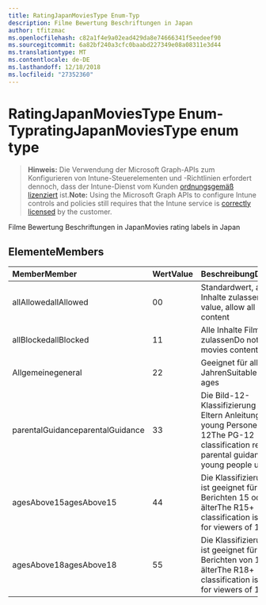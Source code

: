 ```yaml
---
title: RatingJapanMoviesType Enum-Typ
description: Filme Bewertung Beschriftungen in Japan
author: tfitzmac
ms.openlocfilehash: c82a1f4e9a02ead429da8e74666341f5eedeef90
ms.sourcegitcommit: 6a82bf240a3cfc0baabd227349e08a08311e3d44
ms.translationtype: MT
ms.contentlocale: de-DE
ms.lasthandoff: 12/18/2018
ms.locfileid: "27352360"
---
```

# <a name="ratingjapanmoviestype-enum-type"></a><span data-ttu-id="d34b5-103">RatingJapanMoviesType Enum-Typ</span><span class="sxs-lookup"><span data-stu-id="d34b5-103">ratingJapanMoviesType enum type</span></span>

> <span data-ttu-id="d34b5-104">**Hinweis:** Die Verwendung der Microsoft Graph-APIs zum Konfigurieren von Intune-Steuerelementen und -Richtlinien erfordert dennoch, dass der Intune-Dienst vom Kunden [ordnungsgemäß lizenziert](https://go.microsoft.com/fwlink/?linkid=839381) ist.</span><span class="sxs-lookup"><span data-stu-id="d34b5-104">**Note:** Using the Microsoft Graph APIs to configure Intune controls and policies still requires that the Intune service is [correctly licensed](https://go.microsoft.com/fwlink/?linkid=839381) by the customer.</span></span>

<span data-ttu-id="d34b5-105">Filme Bewertung Beschriftungen in Japan</span><span class="sxs-lookup"><span data-stu-id="d34b5-105">Movies rating labels in Japan</span></span>
## <a name="members"></a><span data-ttu-id="d34b5-106">Elemente</span><span class="sxs-lookup"><span data-stu-id="d34b5-106">Members</span></span>
|<span data-ttu-id="d34b5-107">Member</span><span class="sxs-lookup"><span data-stu-id="d34b5-107">Member</span></span>|<span data-ttu-id="d34b5-108">Wert</span><span class="sxs-lookup"><span data-stu-id="d34b5-108">Value</span></span>|<span data-ttu-id="d34b5-109">Beschreibung</span><span class="sxs-lookup"><span data-stu-id="d34b5-109">Description</span></span>|
|:---|:---|:---|
|<span data-ttu-id="d34b5-110">allAllowed</span><span class="sxs-lookup"><span data-stu-id="d34b5-110">allAllowed</span></span>|<span data-ttu-id="d34b5-111">0</span><span class="sxs-lookup"><span data-stu-id="d34b5-111">0</span></span>|<span data-ttu-id="d34b5-112">Standardwert, alle Filme Inhalte zulassen</span><span class="sxs-lookup"><span data-stu-id="d34b5-112">Default value, allow all movies content</span></span>|
|<span data-ttu-id="d34b5-113">allBlocked</span><span class="sxs-lookup"><span data-stu-id="d34b5-113">allBlocked</span></span>|<span data-ttu-id="d34b5-114">1</span><span class="sxs-lookup"><span data-stu-id="d34b5-114">1</span></span>|<span data-ttu-id="d34b5-115">Alle Inhalte Filme nicht zulassen</span><span class="sxs-lookup"><span data-stu-id="d34b5-115">Do not allow any movies content</span></span>|
|<span data-ttu-id="d34b5-116">Allgemeine</span><span class="sxs-lookup"><span data-stu-id="d34b5-116">general</span></span>|<span data-ttu-id="d34b5-117">2</span><span class="sxs-lookup"><span data-stu-id="d34b5-117">2</span></span>|<span data-ttu-id="d34b5-118">Geeignet für alle Jahren</span><span class="sxs-lookup"><span data-stu-id="d34b5-118">Suitable for all ages</span></span>|
|<span data-ttu-id="d34b5-119">parentalGuidance</span><span class="sxs-lookup"><span data-stu-id="d34b5-119">parentalGuidance</span></span>|<span data-ttu-id="d34b5-120">3</span><span class="sxs-lookup"><span data-stu-id="d34b5-120">3</span></span>|<span data-ttu-id="d34b5-121">Die Bild-12-Klassifizierung fordert Eltern Anleitungen für young Personen unter 12</span><span class="sxs-lookup"><span data-stu-id="d34b5-121">The PG-12 classification requests parental guidance for young people under 12</span></span>|
|<span data-ttu-id="d34b5-122">agesAbove15</span><span class="sxs-lookup"><span data-stu-id="d34b5-122">agesAbove15</span></span>|<span data-ttu-id="d34b5-123">4</span><span class="sxs-lookup"><span data-stu-id="d34b5-123">4</span></span>|<span data-ttu-id="d34b5-124">Die Klassifizierung R15 + ist geeignet für Leser von Berichten 15 oder älter</span><span class="sxs-lookup"><span data-stu-id="d34b5-124">The R15+ classification is suitable for viewers of 15 or older</span></span>|
|<span data-ttu-id="d34b5-125">agesAbove18</span><span class="sxs-lookup"><span data-stu-id="d34b5-125">agesAbove18</span></span>|<span data-ttu-id="d34b5-126">5</span><span class="sxs-lookup"><span data-stu-id="d34b5-126">5</span></span>|<span data-ttu-id="d34b5-127">Die Klassifizierung R18 + ist geeignet für Leser von Berichten von 18 oder älter</span><span class="sxs-lookup"><span data-stu-id="d34b5-127">The R18+ classification is suitable for viewers of 18 or older</span></span>|



